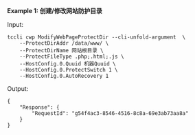 **Example 1: 创建/修改网站防护目录**



Input: 

```
tccli cwp ModifyWebPageProtectDir --cli-unfold-argument  \
    --ProtectDirAddr /data/www/ \
    --ProtectDirName 网站根目录 \
    --ProtectFileType .php;.html;.js \
    --HostConfig.0.Quuid 机器Quuid \
    --HostConfig.0.ProtectSwitch 1 \
    --HostConfig.0.AutoRecovery 1
```

Output: 
```
{
    "Response": {
        "RequestId": "g54f4ac3-8546-4516-8c8a-69e3ab73aa8a"
    }
}
```

